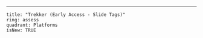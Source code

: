 ---

    title: "Trekker (Early Access - Slide Tags)"
    ring: assess
    quadrant: Platforms
    isNew: TRUE
